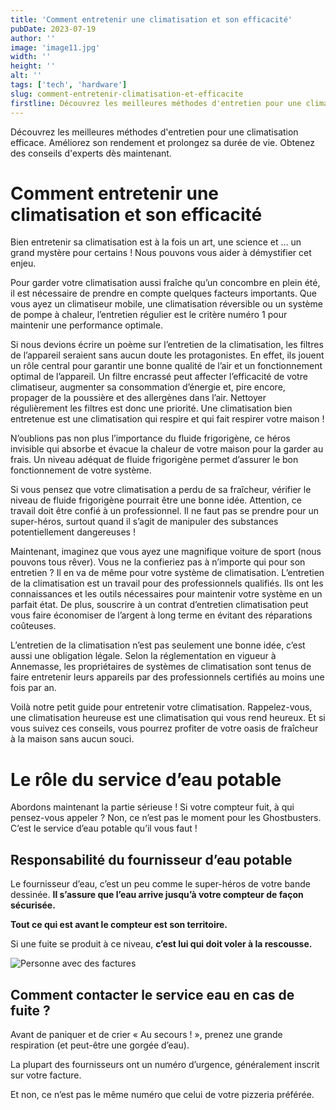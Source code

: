 ```yaml
---
title: 'Comment entretenir une climatisation et son efficacité'
pubDate: 2023-07-19
author: ''
image: 'image11.jpg'
width: ''
height: ''
alt: ''
tags: ['tech', 'hardware']
slug: comment-entretenir-climatisation-et-efficacite
firstline: Découvrez les meilleures méthodes d'entretien pour une climatisation efficace. Améliorez son rendement et prolongez sa durée de vie. Obtenez des conseils d'experts dès maintenant.
---
```


Découvrez les meilleures méthodes d'entretien pour une climatisation efficace. Améliorez son rendement et prolongez sa durée de vie. Obtenez des conseils d'experts dès maintenant.

<div class="shadow-lg">
<h1> Comment entretenir une climatisation et son efficacité</h1>

Bien entretenir sa climatisation est à la fois un art, une science et … un grand mystère pour certains ! Nous pouvons vous aider à démystifier cet enjeu. 

Pour garder votre climatisation aussi fraîche qu’un concombre en plein été, il est nécessaire de prendre en compte quelques facteurs importants. Que vous ayez un climatiseur mobile, une climatisation réversible ou un système de pompe à chaleur, l’entretien régulier est le critère numéro 1 pour maintenir une performance optimale.

Si nous devions écrire un poème sur l’entretien de la climatisation, les filtres de l’appareil seraient sans aucun doute les protagonistes. En effet, ils jouent un rôle central pour garantir une bonne qualité de l’air et un fonctionnement optimal de l’appareil. Un filtre encrassé peut affecter l’efficacité de votre climatiseur, augmenter sa consommation d’énergie et, pire encore, propager de la poussière et des allergènes dans l’air. Nettoyer régulièrement les filtres est donc une priorité. Une climatisation bien entretenue est une climatisation qui respire et qui fait respirer votre maison !

N’oublions pas non plus l’importance du fluide frigorigène, ce héros invisible qui absorbe et évacue la chaleur de votre maison pour la garder au frais. Un niveau adéquat de fluide frigorigène permet d’assurer le bon fonctionnement de votre système.

Si vous pensez que votre climatisation a perdu de sa fraîcheur, vérifier le niveau de fluide frigorigène pourrait être une bonne idée. Attention, ce travail doit être confié à un professionnel. Il ne faut pas se prendre pour un super-héros, surtout quand il s’agit de manipuler des substances potentiellement dangereuses !

Maintenant, imaginez que vous ayez une magnifique voiture de sport (nous pouvons tous rêver). Vous ne la confieriez pas à n’importe qui pour son entretien ? Il en va de même pour votre système de climatisation. L’entretien de la climatisation est un travail pour des professionnels qualifiés. Ils ont les connaissances et les outils nécessaires pour maintenir votre système en un parfait état. De plus, souscrire à un contrat d’entretien climatisation peut vous faire économiser de l’argent à long terme en évitant des réparations coûteuses.

L’entretien de la climatisation n’est pas seulement une bonne idée, c’est aussi une obligation légale. Selon la réglementation en vigueur à Annemasse, les propriétaires de systèmes de climatisation sont tenus de faire entretenir leurs appareils par des professionnels certifiés au moins une fois par an.

Voilà notre petit guide pour entretenir votre climatisation. Rappelez-vous, une climatisation heureuse est une climatisation qui vous rend heureux. Et si vous suivez ces conseils, vous pourrez profiter de votre oasis de fraîcheur à la maison sans aucun souci.
</div>

<div class="bg-gray-100">
    <div class="container py-5">
        <div class="flex flex-col lg:flex-row items-center lg:items-start gap-8">
            <div class="lg:w-1/2 text-left lg:text-left">
                <h1>Le rôle du service d’eau potable</h1>
                <p>
                    Abordons maintenant la partie sérieuse !
                    Si votre compteur fuit, à qui pensez-vous appeler ?
                    Non, ce n’est pas le moment pour les Ghostbusters. C’est le service d’eau potable qu’il vous faut !
                </p>
                <h2>Responsabilité du fournisseur d’eau potable</h2>
                <p>
                    Le fournisseur d’eau, c’est un peu comme le super-héros de votre bande dessinée. <strong>Il s’assure que l’eau arrive jusqu’à votre compteur de façon sécurisée.</strong>
                    <p><strong>Tout ce qui est avant le compteur est son territoire.</strong></p>
                    Si une fuite se produit à ce niveau, <strong>c’est lui qui doit voler à la rescousse.</strong>
                </p>
            </div>
            <div class="lg:w-1/2">
                <img src="/images/climatiseur-nettoyage-image.jpg.webp" alt="Personne avec des factures" class="w-full rounded-lg shadow-lg">
            </div>
        </div>
        <div class="mt-12">
            <h2>Comment contacter le service eau en cas de fuite ?</h2>
            <p>
                Avant de paniquer et de crier « Au secours ! », prenez une grande respiration (et peut-être une gorgée d’eau).</p>
            <p>La plupart des fournisseurs ont un numéro d’urgence, généralement inscrit sur votre facture.</p>
            <p>Et non, ce n’est pas le même numéro que celui de votre pizzeria préférée.</p>
            </p>
        </div>
    </div>
</div>